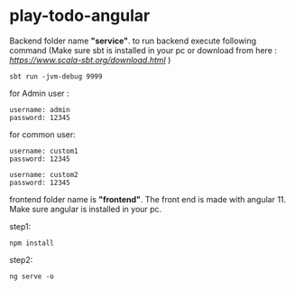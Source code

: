 # play-todo-angular


Backend folder name **"service"**.
to run backend execute following command
(Make sure sbt is installed in your pc or download from 
here :
_https://www.scala-sbt.org/download.html_ 
)

```
sbt run -jvm-debug 9999
``` 

for Admin user : 

```
username: admin 
password: 12345 
```

for common user:


```
username: custom1 
password: 12345 

username: custom2 
password: 12345 
```



frontend folder name is **"frontend"**. The front end is made with angular 11. Make sure angular is installed in your pc. 

step1:
```
npm install
``` 

step2:

```
ng serve -o
``` 

